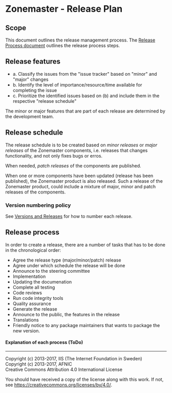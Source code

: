 # Zonemaster - Release Plan

## Scope
This document outlines the release management process. The 
[Release Process document](
https://github.com/dotse/zonemaster/blob/master/docs/internal-documentation/maintenance/ReleaseProcess.md) outlines the
release process steps.

## Release features
* a. Classify the issues from the "issue tracker" based on "minor" and
"major" changes 
* b. Identify the level of importance/resource/time available for
completing the issue
* c. Prioritize the identified issues based on (b) and include them in
the respective "release schedule" 

The minor or major features that are part of each release are determined by the development team.

## Release schedule
The release schedule is to be created based on _minor releases_ or _major releases_ of the Zonemaster components, i.e.
releases that changes functionality, and not only fixes bugs or erros.

When needed, _patch releases_ of the components are published.

When one or more components have been updated (release has been published), the Zonemaster product is also
released. Such a release of the Zonemaster product, could include a mixture of major, minor and patch releases of 
the components.

### Version numbering policy
See [Versions and Releases](https://github.com/dotse/zonemaster/blob/master/docs/design/Versions%20and%20Releases.md) for how to number each release.

## Release process

In order to create a release, there are a number of tasks that has to be done in the chronological order:
* Agree the release type (major/minor/patch) release
* Agree under which schedule the release will be done
* Announce to the steering committee
* Implementation
* Updating the documenation
* Complete all testing
* Code reviews
* Run code integrity tools
* Quality assurance
* Generate the release  
* Announce to the public, the features in the release
* Translations
* Friendly notice to any package maintainers that wants to package the  new version.

#### Explanation of each process (ToDo)

-------

Copyright (c) 2013-2017, IIS (The Internet Foundation in Sweden)  
Copyright (c) 2013-2017, AFNIC  
Creative Commons Attribution 4.0 International License

You should have received a copy of the license along with this
work.  If not, see <https://creativecommons.org/licenses/by/4.0/>.
